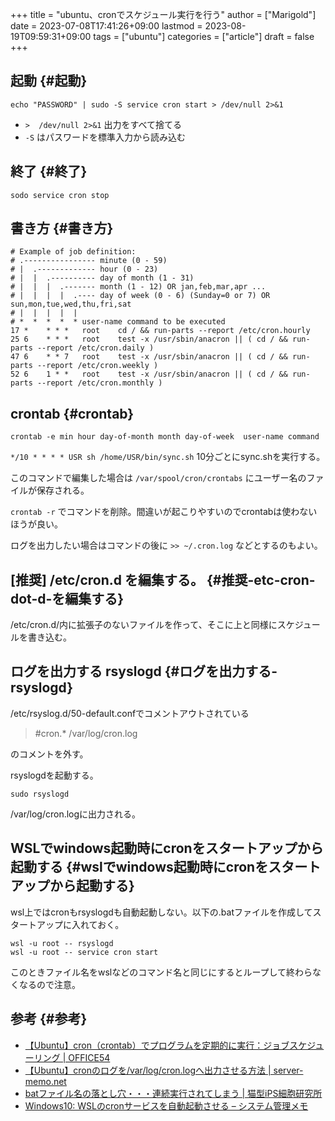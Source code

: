 +++
title = "ubuntu、cronでスケジュール実行を行う"
author = ["Marigold"]
date = 2023-07-08T17:41:26+09:00
lastmod = 2023-08-19T09:59:31+09:00
tags = ["ubuntu"]
categories = ["article"]
draft = false
+++

## 起動 {#起動}

`echo "PASSWORD" | sudo -S service cron start > /dev/null 2>&1`

-   `>  /dev/null 2>&1` 出力をすべて捨てる
-   `-S` はパスワードを標準入力から読み込む


## 終了 {#終了}

`sodo service cron stop`


## 書き方 {#書き方}

```shell
# Example of job definition:
# .---------------- minute (0 - 59)
# |  .------------- hour (0 - 23)
# |  |  .---------- day of month (1 - 31)
# |  |  |  .------- month (1 - 12) OR jan,feb,mar,apr ...
# |  |  |  |  .---- day of week (0 - 6) (Sunday=0 or 7) OR sun,mon,tue,wed,thu,fri,sat
# |  |  |  |  |
# *  *  *  *  * user-name command to be executed
17 *    * * *   root    cd / && run-parts --report /etc/cron.hourly
25 6    * * *   root    test -x /usr/sbin/anacron || ( cd / && run-parts --report /etc/cron.daily )
47 6    * * 7   root    test -x /usr/sbin/anacron || ( cd / && run-parts --report /etc/cron.weekly )
52 6    1 * *   root    test -x /usr/sbin/anacron || ( cd / && run-parts --report /etc/cron.monthly )

```


## crontab {#crontab}

`crontab -e min hour day-of-month month day-of-week  user-name command`

`*/10 * * * * USR sh /home/USR/bin/sync.sh` 10分ごとにsync.shを実行する。

このコマンドで編集した場合は `/var/spool/cron/crontabs` にユーザー名のファイルが保存される。

`crontab -r` でコマンドを削除。間違いが起こりやすいのでcrontabは使わないほうが良い。

ログを出力したい場合はコマンドの後に `>> ~/.cron.log` などとするのもよい。


## [推奨] /etc/cron.d を編集する。 {#推奨-etc-cron-dot-d-を編集する}

/etc/cron.d/内に拡張子のないファイルを作って、そこに上と同様にスケジュールを書き込む。


## ログを出力する rsyslogd {#ログを出力する-rsyslogd}

/etc/rsyslog.d/50-default.confでコメントアウトされている

> \#cron.\*                          /var/log/cron.log

のコメントを外す。

rsyslogdを起動する。

```shell
sudo rsyslogd
```

/var/log/cron.logに出力される。


## WSLでwindows起動時にcronをスタートアップから起動する {#wslでwindows起動時にcronをスタートアップから起動する}

wsl上ではcronもrsyslogdも自動起動しない。以下の.batファイルを作成してスタートアップに入れておく。

```shell
wsl -u root -- rsyslogd
wsl -u root -- service cron start
```

このときファイル名をwslなどのコマンド名と同じにするとループして終わらなくなるので注意。


## 参考 {#参考}

-   [【Ubuntu】cron（crontab）でプログラムを定期的に実行：ジョブスケジューリング | OFFICE54](https://office54.net/iot/linux/ubuntu-cron-crontab)
-   [【Ubuntu】cronのログを/var/log/cron.logへ出力させる方法 | server-memo.net](https://www.server-memo.net/ubuntu/ubuntu_cron_log.html)
-   [batファイル名の落とし穴・・・連続実行されてしまう | 猫型iPS細胞研究所](https://ips.nekotype.com/1591/)
-   [Windows10: WSLのcronサービスを自動起動させる – システム管理メモ](http://www.lifewithunix.jp/notes/2021/06/15/how-to-describe-wsl-cron-automatically-start/)

